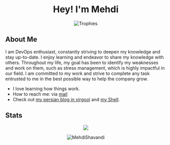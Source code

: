 <h1 align="center">Hey! I'm Mehdi</h1>

<p align="center">
<img src="https://github-profile-trophy.vercel.app/?username=MehdiShavandi&theme=onedark&margin-w=12&margin-h=10&column=7&no-frame=true&title=MultiLanguage,Commits,PullRequest,Issues,Stars,Followers,Experience" alt="Trophies" />
</p>

## About Me

 I am DevOps enthusiast, constantly striving to deepen my knowledge and stay up-to-date. I enjoy learning and endeavor to share my knowledge with others. Throughout my life, my goal has been to identify my weaknesses and work on them, such as stress management, which is highly impactful in our field. I am committed to my work and strive to complete any task entrusted to me in the best possible way to help the company grow.

- I love learning how things work.
- How to reach me: via [mail](mailto:mhdi.shavandi@gmail.com)
- Check out [my persian blog in virgool](https://virgool.io/@mhdi_shavandi) and [my Shell](https://shavandy.ir).

## Stats

<p align="center"> 
<img src="https://github-readme-stats.vercel.app/api?username=MehdiShavandi&show_icons=true&theme=algolia"/>
</p>

<p align="center">
<img src="https://github-readme-stats.vercel.app/api/top-langs/?username=MehdiShavandi&layout=compact&theme=algolia" alt="MehdiShavandi" /> 
</p>
